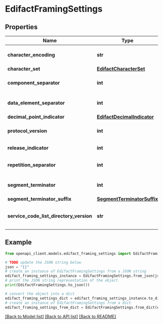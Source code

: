 # EdifactFramingSettings


## Properties

Name | Type | Description | Notes
------------ | ------------- | ------------- | -------------
**character_encoding** | **str** | The character encoding. | [optional] 
**character_set** | [**EdifactCharacterSet**](EdifactCharacterSet.md) |  | [optional] 
**component_separator** | **int** | The component separator. | [optional] 
**data_element_separator** | **int** | The data element separator. | [optional] 
**decimal_point_indicator** | [**EdifactDecimalIndicator**](EdifactDecimalIndicator.md) |  | [optional] 
**protocol_version** | **int** | The protocol version. | [optional] 
**release_indicator** | **int** | The release indicator. | [optional] 
**repetition_separator** | **int** | The repetition separator. | [optional] 
**segment_terminator** | **int** | The segment terminator. | [optional] 
**segment_terminator_suffix** | [**SegmentTerminatorSuffix**](SegmentTerminatorSuffix.md) |  | [optional] 
**service_code_list_directory_version** | **str** | The service code list directory version. | [optional] 

## Example

```python
from openapi_client.models.edifact_framing_settings import EdifactFramingSettings

# TODO update the JSON string below
json = "{}"
# create an instance of EdifactFramingSettings from a JSON string
edifact_framing_settings_instance = EdifactFramingSettings.from_json(json)
# print the JSON string representation of the object
print(EdifactFramingSettings.to_json())

# convert the object into a dict
edifact_framing_settings_dict = edifact_framing_settings_instance.to_dict()
# create an instance of EdifactFramingSettings from a dict
edifact_framing_settings_from_dict = EdifactFramingSettings.from_dict(edifact_framing_settings_dict)
```
[[Back to Model list]](../README.md#documentation-for-models) [[Back to API list]](../README.md#documentation-for-api-endpoints) [[Back to README]](../README.md)


